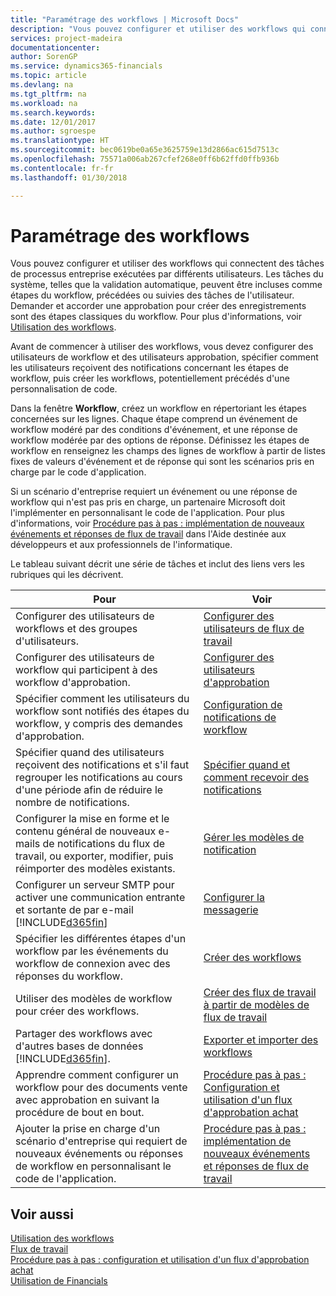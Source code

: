 ```yaml
---
title: "Paramétrage des workflows | Microsoft Docs"
description: "Vous pouvez configurer et utiliser des workflows qui connectent des tâches de processus entreprise exécutées par différents utilisateurs. Les tâches du système, telles que la validation automatique, peuvent être incluses comme étapes du workflow, précédées ou suivies des tâches de l'utilisateur. Demander et accorder une approbation pour créer des enregistrements sont des étapes classiques du workflow."
services: project-madeira
documentationcenter: 
author: SorenGP
ms.service: dynamics365-financials
ms.topic: article
ms.devlang: na
ms.tgt_pltfrm: na
ms.workload: na
ms.search.keywords: 
ms.date: 12/01/2017
ms.author: sgroespe
ms.translationtype: HT
ms.sourcegitcommit: bec0619be0a65e3625759e13d2866ac615d7513c
ms.openlocfilehash: 75571a006ab267cfef268e0ff6b62ffd0ffb936b
ms.contentlocale: fr-fr
ms.lasthandoff: 01/30/2018

---
```

# <a name="setting-up-workflows"></a>Paramétrage des workflows
Vous pouvez configurer et utiliser des workflows qui connectent des tâches de processus entreprise exécutées par différents utilisateurs. Les tâches du système, telles que la validation automatique, peuvent être incluses comme étapes du workflow, précédées ou suivies des tâches de l'utilisateur. Demander et accorder une approbation pour créer des enregistrements sont des étapes classiques du workflow. Pour plus d'informations, voir [Utilisation des workflows](across-use-workflows.md).  

 Avant de commencer à utiliser des workflows, vous devez configurer des utilisateurs de workflow et des utilisateurs approbation, spécifier comment les utilisateurs reçoivent des notifications concernant les étapes de workflow, puis créer les workflows, potentiellement précédés d'une personnalisation de code.  

 Dans la fenêtre **Workflow**, créez un workflow en répertoriant les étapes concernées sur les lignes. Chaque étape comprend un événement de workflow modéré par des conditions d'événement, et une réponse de workflow modérée par des options de réponse. Définissez les étapes de workflow en renseignez les champs des lignes de workflow à partir de listes fixes de valeurs d'événement et de réponse qui sont les scénarios pris en charge par le code d'application.  

 Si un scénario d'entreprise requiert un événement ou une réponse de workflow qui n'est pas pris en charge, un partenaire Microsoft doit l'implémenter en personnalisant le code de l'application. Pour plus d'informations, voir [Procédure pas à pas : implémentation de nouveaux événements et réponses de flux de travail](/dynamics_nav/Walkthrough--Implementing-New-Workflow-Events-and-Responses) dans l'Aide destinée aux développeurs et aux professionnels de l'informatique.

 Le tableau suivant décrit une série de tâches et inclut des liens vers les rubriques qui les décrivent.  

|**Pour**|**Voir**|  
|------------|-------------|  
|Configurer des utilisateurs de workflows et des groupes d'utilisateurs.|[Configurer des utilisateurs de flux de travail](across-how-to-set-up-workflow-users.md)|  
|Configurer des utilisateurs de workflow qui participent à des workflow d'approbation.|[Configurer des utilisateurs d'approbation](across-how-to-set-up-approval-users.md)|  
|Spécifier comment les utilisateurs du workflow sont notifiés des étapes du workflow, y compris des demandes d'approbation.|[Configuration de notifications de workflow](across-setting-up-workflow-notifications.md)|  
|Spécifier quand des utilisateurs reçoivent des notifications et s'il faut regrouper les notifications au cours d'une période afin de réduire le nombre de notifications.|[Spécifier quand et comment recevoir des notifications](across-how-to-specify-when-and-how-to-receive-notifications.md)|  
|Configurer la mise en forme et le contenu général de nouveaux e\-mails de notifications du flux de travail, ou exporter, modifier, puis réimporter des modèles existants.|[Gérer les modèles de notification](across-how-to-manage-notification-templates.md)|  
|Configurer un serveur SMTP pour activer une communication entrante et sortante de  par e-mail [!INCLUDE[d365fin](includes/d365fin_md.md)]|[Configurer la messagerie](madeira-how-setup-email.md)|
|Spécifier les différentes étapes d'un workflow par les événements du workflow de connexion avec des réponses du workflow.|[Créer des workflows](across-how-to-create-workflows.md)|  
|Utiliser des modèles de workflow pour créer des workflows.|[Créer des flux de travail à partir de modèles de flux de travail](across-how-to-create-workflows-from-workflow-templates.md)|  
|Partager des workflows avec d'autres bases de données [!INCLUDE[d365fin](includes/d365fin_md.md)].|[Exporter et importer des workflows](across-how-to-export-and-import-workflows.md)|  
|Apprendre comment configurer un workflow pour des documents vente avec approbation en suivant la procédure de bout en bout.|[Procédure pas à pas : Configuration et utilisation d'un flux d'approbation achat](walkthrough-setting-up-and-using-a-purchase-approval-workflow.md)|  
|Ajouter la prise en charge d'un scénario d'entreprise qui requiert de nouveaux événements ou réponses de workflow en personnalisant le code de l'application.|[Procédure pas à pas : implémentation de nouveaux événements et réponses de flux de travail](/dynamics_nav/Walkthrough--Implementing-New-Workflow-Events-and-Responses)|  

## <a name="see-also"></a>Voir aussi  
 [Utilisation des workflows](across-use-workflows.md)   
 [Flux de travail](across-workflow.md)   
 [Procédure pas à pas : configuration et utilisation d'un flux d'approbation achat](walkthrough-setting-up-and-using-a-purchase-approval-workflow.md)  
 [Utilisation de Financials](ui-work-product.md)

